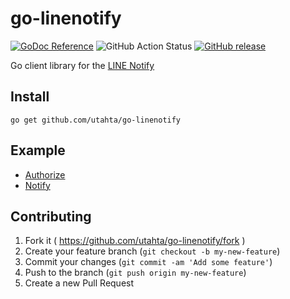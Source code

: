 # go-linenotify

[![GoDoc Reference](https://godoc.org/github.com/utahta/go-linenotify?status.svg)](http://godoc.org/github.com/utahta/go-linenotify)
![GitHub Action Status](https://github.com/utahta/go-linenotify/actions/workflows/CI/badge.svg)
[![GitHub release](https://img.shields.io/github/release/utahta/go-linenotify.svg)](https://github.com/utahta/go-linenotify/releases)

Go client library for the [LINE Notify](https://notify-bot.line.me/doc/)

## Install

```
go get github.com/utahta/go-linenotify
```

## Example

- [Authorize](_example/auth/main.go)
- [Notify](_example/notify/main.go)

## Contributing

1. Fork it ( https://github.com/utahta/go-linenotify/fork )
2. Create your feature branch (`git checkout -b my-new-feature`)
3. Commit your changes (`git commit -am 'Add some feature'`)
4. Push to the branch (`git push origin my-new-feature`)
5. Create a new Pull Request
